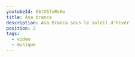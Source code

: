 ```yaml
---
youtubeId: 66tXS7uRsKw
title: Asa branca
description: Asa Branca sous le soleil d'hiver
position: 2
tags:
  - video
  - musique
---
```

